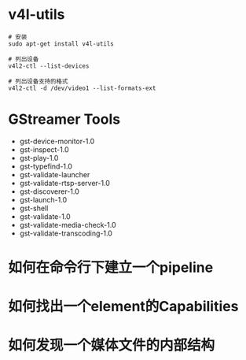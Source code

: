 # v4l-utils

```
# 安装 
sudo apt-get install v4l-utils

# 列出设备
v4l2-ctl --list-devices

# 列出设备支持的格式
v4l2-ctl -d /dev/video1 --list-formats-ext 
```

# GStreamer Tools
* gst-device-monitor-1.0
* gst-inspect-1.0
* gst-play-1.0
* gst-typefind-1.0 
* gst-validate-launcher
* gst-validate-rtsp-server-1.0
* gst-discoverer-1.0 
* gst-launch-1.0 
* gst-shell 
* gst-validate-1.0
* gst-validate-media-check-1.0
* gst-validate-transcoding-1.0

# 如何在命令行下建立一个pipeline

# 如何找出一个element的Capabilities

# 如何发现一个媒体文件的内部结构